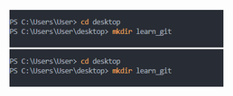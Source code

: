 ![photo1](https://github.com/tobiazeez6/Learn_git/blob/master/Images/PHOTO%201.PNG?raw=true)
![photo2](https://github.com/tobiazeez6/Learn_git/blob/master/Images/PHOTO%201.PNG?raw=true)
